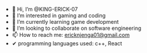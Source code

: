 - 👋 Hi, I’m @KING-ERICK-07
- 👀 I’m interested in gaming and coding
- 🌱 I’m currently learning game development
- 💞️ I’m looking to collaborate on software engineering
- 📫 How to reach me: ericknjenga01@gmail.com
- ✔  programming languages used: c++, React

<!---
KING-ERICK-07/KING-ERICK-07 is a ✨ special ✨ repository because its `README.md` (this file) appears on your GitHub profile.
You can click the Preview link to take a look at your changes.
--->
